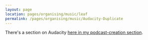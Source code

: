```yaml
---
layout: page
location: pages/organising/music/leaf
permalink: /pages/organising/music/Audacity-Duplicate
---
```


There's a section on Audacity [here in my podcast-creation section](/pages/organising/podcasts/Audacity).